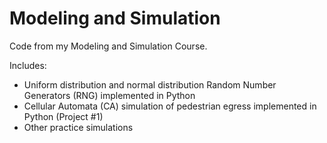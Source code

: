 # Modeling and Simulation
Code from my Modeling and Simulation Course.

Includes:
* Uniform distribution and normal distribution Random Number Generators (RNG) implemented in Python
* Cellular Automata (CA) simulation of pedestrian egress implemented in Python (Project #1)
* Other practice simulations 
